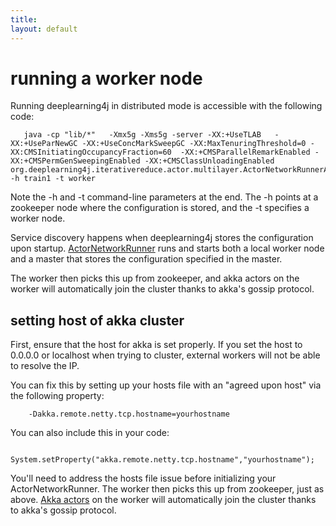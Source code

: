 ```yaml
---
title: 
layout: default
---
```


# running a worker node

Running deeplearning4j in distributed mode is accessible with the following code:


       java -cp "lib/*"   -Xmx5g -Xms5g -server -XX:+UseTLAB   -XX:+UseParNewGC -XX:+UseConcMarkSweepGC -XX:MaxTenuringThreshold=0 -XX:CMSInitiatingOccupancyFraction=60  -XX:+CMSParallelRemarkEnabled -XX:+CMSPermGenSweepingEnabled -XX:+CMSClassUnloadingEnabled org.deeplearning4j.iterativereduce.actor.multilayer.ActorNetworkRunnerApp -h train1 -t worker


Note the -h and -t command-line parameters at the end. The -h points at a zookeeper node where the configuration is stored, and the -t specifies a worker node.

Service discovery happens when deeplearning4j stores the configuration upon startup. [ActorNetworkRunner](../doc/deeplearning4j/iterativereduce/actor/multilayer/ActorNetworkRunner.html) runs and starts both a local worker node and a master that stores the configuration specified in the master.

The worker then picks this up from zookeeper, and akka actors on the worker will automatically join the cluster thanks to akka's gossip protocol.

## setting host of akka cluster

First, ensure that the host for akka is set properly. If you set the host to 0.0.0.0 or localhost when trying to cluster, external workers will not be able to resolve the IP.

You can fix this by setting up your hosts file with an "agreed upon host" via the following property:

        -Dakka.remote.netty.tcp.hostname=yourhostname

You can also include this in your code: 

        System.setProperty("akka.remote.netty.tcp.hostname","yourhostname");


You'll need to address the hosts file issue before initializing your ActorNetworkRunner. The worker then picks this up from zookeeper, just as above. [Akka actors](http://doc.akka.io/docs/akka/snapshot/general/actors.html) on the worker will automatically join the cluster thanks to akka's gossip protocol.
